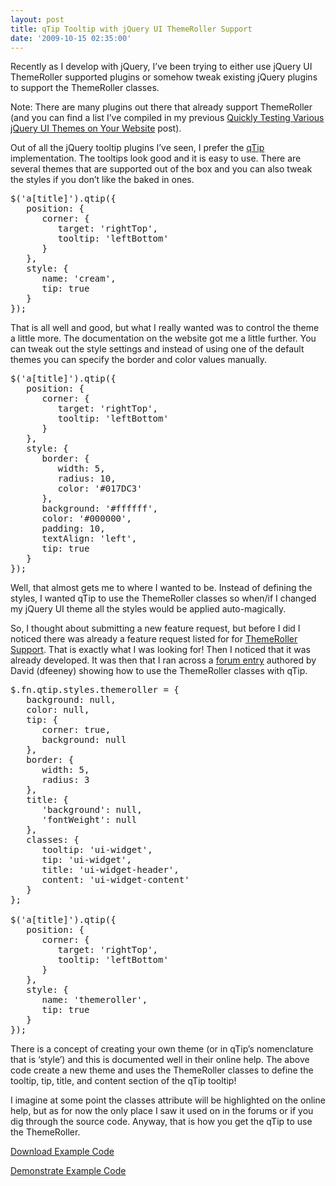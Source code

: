 ```yaml
---
layout: post
title: qTip Tooltip with jQuery UI ThemeRoller Support
date: '2009-10-15 02:35:00'
---
```


<p>Recently as I develop with jQuery, I’ve been trying to either use jQuery UI ThemeRoller supported plugins or somehow tweak existing jQuery plugins to support the ThemeRoller classes. </p>  <p>Note: There are many plugins out there that already support ThemeRoller (and you can find a list I’ve compiled in my previous <a href="http://elijahmanor.com/webdevdotnet/post/Quickly-Testing-Various-jQuery-UI-Themes-on-Your-Website.aspx" target="_blank">Quickly Testing Various jQuery UI Themes on Your Website</a> post). </p>  <p>Out of all the jQuery tooltip plugins I’ve seen, I prefer the <a href="http://craigsworks.com/projects/qtip/" target="_blank">qTip</a> implementation. The tooltips look good and it is easy to use. There are several themes that are supported out of the box and you can also tweak the styles if you don’t like the baked in ones.</p>  <pre>$('a[title]').qtip({ <br>   position: { <br>      corner: { <br>         target: 'rightTop', <br>         tooltip: 'leftBottom' <br>      } <br>   }, <br>   style: { <br>      name: 'cream', <br>      tip: true <br>   } <br>});</pre> <p>That is all well and good, but what I really wanted was to control the theme a little more. The documentation on the website got me a little further. You can tweak out the style settings and instead of using one of the default themes you can specify the border and color values manually.</p> <pre>$('a[title]').qtip({ <br>   position: { <br>      corner: { <br>         target: 'rightTop', <br>         tooltip: 'leftBottom' <br>      } <br>   }, <br>   style: { <br>      border: { <br>         width: 5, <br>         radius: 10, <br>         color: '#017DC3' <br>      }, <br>      background: '#ffffff', <br>      color: '#000000', <br>      padding: 10, <br>      textAlign: 'left', <br>      tip: true <br>   } <br>});</pre> <p>Well, that almost gets me to where I wanted to be. Instead of defining the styles, I wanted qTip to use the ThemeRoller classes so when/if I changed my jQuery UI theme all the styles would be applied auto-magically.</p> <p>So, I thought about submitting a new feature request, but before I did I noticed there was already a feature request listed for for <a href="https://blueprints.launchpad.net/qtip/+spec/themeroller-support" target="_blank">ThemeRoller Support</a>. That is exactly what I was looking for! Then I noticed that it was already developed. It was then that I ran across a <a href="http://craigsworks.com/projects/qtip/forum/topic/211/qtips-with-jquery-ui-css-and-themeroller/" target="_blank">forum entry</a> authored by David (dfeeney) showing how to use the ThemeRoller classes with qTip.</p> <pre>$.fn.qtip.styles.themeroller = { <br>   background: null, <br>   color: null, <br>   tip: { <br>      corner: true, <br>      background: null <br>   }, <br>   border: { <br>      width: 5, <br>      radius: 3 <br>   }, <br>   title: { <br>      'background': null, <br>      'fontWeight': null <br>   }, <br>   classes: { <br>      tooltip: 'ui-widget', <br>      tip: 'ui-widget', <br>      title: 'ui-widget-header', <br>      content: 'ui-widget-content' <br>   } <br>}; <br><br>$('a[title]').qtip({ <br>   position: { <br>      corner: { <br>         target: 'rightTop', <br>         tooltip: 'leftBottom' <br>      } <br>   }, <br>   style: { <br>      name: 'themeroller', <br>      tip: true <br>   } <br>});</pre> <p>There is a concept of creating your own theme (or in qTip’s nomenclature that is ‘style’) and this is documented well in their online help. The above code create a new theme and uses the ThemeRoller classes to define the tooltip, tip, title, and content section of the qTip tooltip!</p> <p>I imagine at some point the classes attribute will be highlighted on the online help, but as for now the only place I saw it used on in the forums or if you dig through the source code. Anyway, that is how you get the qTip to use the ThemeRoller. </p> <p></p> <p><a href="http://elijahmanor.com/demos/qTipThemeRoller/qTipThemeRoller.zip" target="_blank">Download Example Code</a></p> <p><a href="http://elijahmanor.com/demos/qTipThemeRoller/qTipThemeRoller.htm" target="_blank">Demonstrate Example Code</a></p>